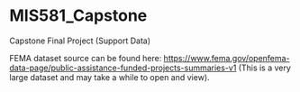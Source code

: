 # MIS581_Capstone
Capstone Final Project (Support Data)

FEMA dataset source can be found here: https://www.fema.gov/openfema-data-page/public-assistance-funded-projects-summaries-v1 (This is a very large dataset and may take a while to open and view).
